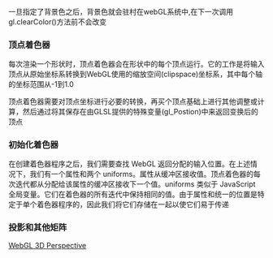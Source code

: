 ####
一旦指定了背景色之后，背景色就会驻村在webGL系统中,在下一次调用gl.clearColor()方法前不会改变

### 顶点着色器
每次渲染一个形状时，顶点着色器会在形状中的每个顶点运行。它的工作是将输入顶点从原始坐标系转换到WebGL使用的缩放空间(clipspace)坐标系，其中每个轴的坐标范围从-1到1.0

顶点着色器需要对顶点坐标进行必要的转换，再买个顶点基础上进行其他调整或计算，然后通过将其保存在由GLSL提供的特殊变量(gl_Postion)中来返回变换后的顶点

### 初始化着色器
在创建着色器程序之后，我们需要查找 WebGL 返回分配的输入位置。在上述情况下，我们有一个属性和两个 uniforms。属性从缓冲区接收值。顶点着色器的每次迭代都从分配给该属性的缓冲区接收下一个值。uniforms 类似于 JavaScript 全局变量。它们在着色器的所有迭代中保持相同的值。由于属性和统一的位置是特定于单个着色器程序的，因此我们将它们存储在一起以使它们易于传递



### 投影和其他矩阵
[WebGL 3D Perspective](https://webglfundamentals.org/webgl/lessons/webgl-3d-perspective.html)

